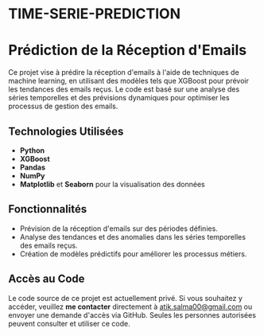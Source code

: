 # TIME-SERIE-PREDICTION
# Prédiction de la Réception d'Emails

Ce projet vise à prédire la réception d'emails à l'aide de techniques de machine learning, en utilisant des modèles tels que XGBoost pour prévoir les tendances des emails reçus. Le code est basé sur une analyse des séries temporelles et des prévisions dynamiques pour optimiser les processus de gestion des emails.

## Technologies Utilisées
- **Python**
- **XGBoost**
- **Pandas**
- **NumPy**
- **Matplotlib** et **Seaborn** pour la visualisation des données

## Fonctionnalités
- Prévision de la réception d'emails sur des périodes définies.
- Analyse des tendances et des anomalies dans les séries temporelles des emails reçus.
- Création de modèles prédictifs pour améliorer les processus métiers.

## Accès au Code
Le code source de ce projet est actuellement privé. Si vous souhaitez y accéder, veuillez **me contacter** directement à atik.salma00@gmail.com ou envoyer une demande d'accès via GitHub. Seules les personnes autorisées peuvent consulter et utiliser ce code.
